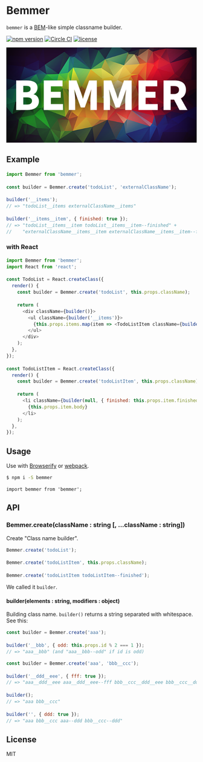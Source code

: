 Bemmer
================================

`bemmer` is a [BEM](https://en.bem.info/)-like simple classname builder.

[![npm version](https://badge.fury.io/js/bemmer.svg)](http://badge.fury.io/js/bemmer)
[![Circle CI](https://circleci.com/gh/axross/bemmer/tree/master.svg?style=svg&circle-token=456c6ed1164374fa5fc15e20e20be41ebefddbe6)](https://circleci.com/gh/axross/bemmer/tree/master)
[![license](http://img.shields.io/badge/license-MIT-brightgreen.svg?style=flat)](LICENSE)

![bemmer](logo.png)

## Example

```javascript
import Bemmer from 'bemmer';

const builder = Bemmer.create('todoList', 'externalClassName');

builder('__items');
// => "todoList__items externalClassName__items"

builder('__items__item', { finished: true });
// => "todoList__items__item todoList__items__item--finished" +
//    "externalClassName__items__item externalClassName__items__item--finished"
```

### with React

```javascript
import Bemmer from 'bemmer';
import React from 'react';

const TodoList = React.createClass({
  render() {
    const builder = Bemmer.create('todoList', this.props.className);

    return (
      <div className={builder()}>
        <ul className={builder('__items')}>
          {this.props.items.map(item => <TodoListItem className={builder('__items__item')} item={item} />)}
        </ul>
      </div>
    );
  },
});

const TodoListItem = React.createClass({
  render() {
    const builder = Bemmer.create('todoListItem', this.props.className);

    return (
      <li className={builder(null, { finished: this.props.item.finished })}>
        {this.props.item.body}
      </li>
    );
  },
});
```

## Usage

Use with [Browserify](http://browserify.org/) or [webpack](http://webpack.github.io/).

```sh
$ npm i -S bemmer
```

```
import bemmer from 'bemmer';
```

## API

### Bemmer.create(className : string [, ...className : string])

Create "Class name builder".

```javascript
Bemmer.create('todoList');

Bemmer.create('todoListItem', this.props.className);

Bemmer.create('todoListItem todoListItem--finished');
```

We called it `builder`.

#### builder(elements : string, modifiers : object)

Building class name. `builder()` returns a string separated with whitespace. See this:

```javascript
const builder = Bemmer.create('aaa');

builder('__bbb', { odd: this.props.id % 2 === 1 });
// => "aaa__bbb" (and "aaa__bbb--odd" if id is odd)
```

```javascript
const builder = Bemmer.create('aaa', 'bbb__ccc');

builder('__ddd__eee', { fff: true });
// => "aaa__ddd__eee aaa__ddd__eee--fff bbb__ccc__ddd__eee bbb__ccc__ddd__eee--fff"

builder();
// => "aaa bbb__ccc"

builder('', { ddd: true });
// => "aaa bbb__ccc aaa--ddd bbb__ccc--ddd"
```

## License

MIT
